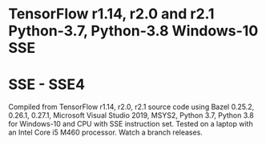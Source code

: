 # TensorFlow r1.14, r2.0 and r2.1 Python-3.7, Python-3.8 Windows-10 SSE
# SSE - SSE4
Compiled from TensorFlow r1.14, r2.0, r2.1 source code using Bazel 0.25.2, 0.26.1, 0.27.1, Microsoft Visual Studio 2019, MSYS2, Python 3.7, Python 3.8 for Windows-10 and CPU with SSE instruction set. Tested on a laptop with an Intel Core i5 M460 processor.
Watch a branch releases.
